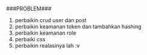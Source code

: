 ###PROBLEM###
1. perbaikin crud user dan post
2. perbaikin keamanan token dan tambahkan hashing
3. perbaikin keamanan role
4. perbaiki css
5. perbaikin realasinya lah :v

